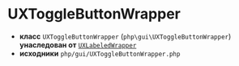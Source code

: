 # UXToggleButtonWrapper

- **класс** `UXToggleButtonWrapper` (`php\gui\UXToggleButtonWrapper`) **унаследован от** [`UXLabeledWrapper`](https://github.com/jphp-compiler/develnext/blob/master/dn-app-framework/api-docs/classes/php/gui/UXLabeledWrapper.ru.md)
- **исходники** `php/gui/UXToggleButtonWrapper.php`